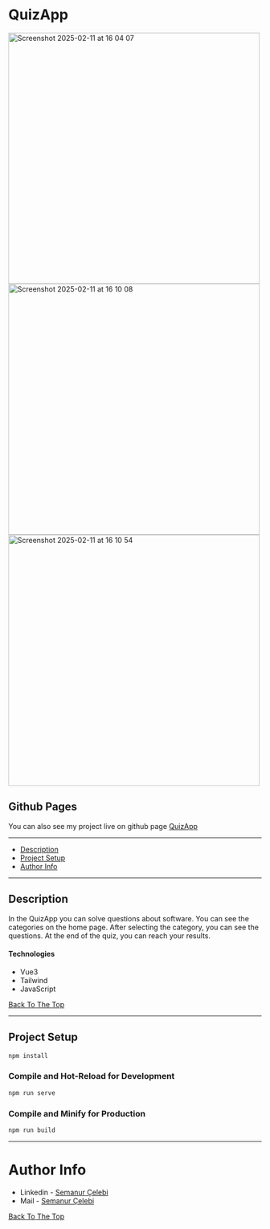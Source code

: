 # QuizApp

<img width="500" alt="Screenshot 2025-02-11 at 16 04 07" src="https://github.com/user-attachments/assets/fe5c8f15-76cf-4b1d-a851-0e3c5bc4004c" />
<img width="500" alt="Screenshot 2025-02-11 at 16 10 08" src="https://github.com/user-attachments/assets/548ca96d-5a3c-4d81-88fc-7fbe0a84b5c8" />
<img width="500" alt="Screenshot 2025-02-11 at 16 10 54" src="https://github.com/user-attachments/assets/29249ab7-d622-4a4b-858c-1f6e9d733902" />




## Github Pages

You can also see my project live on github page [QuizApp](https://semanurcelebi.github.io/quizapp/)


---

- [Description](#description)
- [Project Setup](#project-setup)
- [Author Info](#author-info)

---

## Description

In the QuizApp you can solve questions about software. You can see the categories on the home page. After selecting the category, you can see the questions. At the end of the quiz, you can reach your results.

#### Technologies

- Vue3 
- Tailwind
- JavaScript

[Back To The Top](#quizapp)

---

## Project Setup

```sh
npm install
```

### Compile and Hot-Reload for Development

```sh
npm run serve
```

### Compile and Minify for Production

```sh
npm run build
```

---

# Author Info

- Linkedin - [Semanur Çelebi](https://www.linkedin.com/in/semanurcelebi/)
- Mail     - [Semanur Çelebi](mailto:semanur.celebi@outlook.com)

[Back To The Top](#quizapp)
